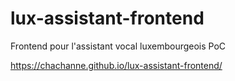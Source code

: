 # lux-assistant-frontend
Frontend pour l'assistant vocal luxembourgeois PoC

https://chachanne.github.io/lux-assistant-frontend/
